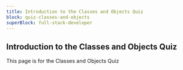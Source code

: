 ```yaml
---
title: Introduction to the Classes and Objects Quiz
block: quiz-classes-and-objects
superBlock: full-stack-developer
---
```


## Introduction to the Classes and Objects Quiz

This page is for the Classes and Objects Quiz
